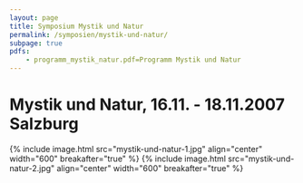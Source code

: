 ```yaml
---
layout: page
title: Symposium Mystik und Natur
permalink: /symposien/mystik-und-natur/
subpage: true
pdfs:
    - programm_mystik_natur.pdf=Programm Mystik und Natur
---
```


# Mystik und Natur, 16.11. - 18.11.2007 Salzburg

{% include image.html src="mystik-und-natur-1.jpg" align="center" width="600" breakafter="true" %}
{% include image.html src="mystik-und-natur-2.jpg" align="center" width="600" breakafter="true" %}